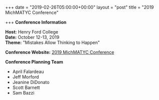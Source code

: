 +++
date = "2019-02-26T05:00:00+00:00"
layout = "post"
title = "2019 MichMATYC Conference"

+++
**Conference Information**</br>

**Host:** Henry Ford College<br/>
**Date:** October 12-13, 2019<br/>
**Theme:** "Mistakes Allow Thinking to Happen"<br/>

**Conference Website:** <a href="http://michmatyc2019.org">2019 MichMATYC Conference</a>

**Conference Planning Team**
* April Falardeau
* Jeff Morford
* Jeanine DiDonato
* Scott Barnett
* Sam Bazzi 
